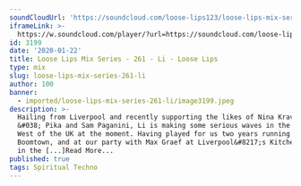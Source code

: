 ```yaml
---
soundCloudUrl: 'https://soundcloud.com/loose-lips123/loose-lips-mix-series-261-li'
iframeLink: >-
  https://w.soundcloud.com/player/?url=https://soundcloud.com/loose-lips123/loose-lips-mix-series-261-li&color=00aabb&auto_play=false&hide_related=false&show_comments=true&show_user=true&show_reposts=false
id: 3199
date: '2020-01-22'
title: Loose Lips Mix Series - 261 - Li - Loose Lips
type: mix
slug: loose-lips-mix-series-261-li
author: 100
banner:
  - imported/loose-lips-mix-series-261-li/image3199.jpeg
description: >-
  Hailing from Liverpool and recently supporting the likes of Nina Kraviz, Dense
  &#038; Pika and Sam Paganini, Li is making some serious waves in the North
  West of the UK at the moment. Having played for us two years running at
  Boomtown, and at our party with Max Graef at Liverpool&#8217;s Kitchen Street
  in the [...]Read More...
published: true
tags: Spiritual Techno
---
```

